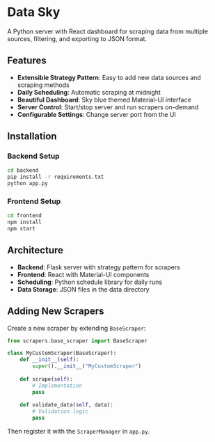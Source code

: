 # Data Sky

A Python server with React dashboard for scraping data from multiple sources, filtering, and exporting to JSON format.

## Features

- **Extensible Strategy Pattern**: Easy to add new data sources and scraping methods
- **Daily Scheduling**: Automatic scraping at midnight
- **Beautiful Dashboard**: Sky blue themed Material-UI interface
- **Server Control**: Start/stop server and run scrapers on-demand
- **Configurable Settings**: Change server port from the UI

## Installation

### Backend Setup

```bash
cd backend
pip install -r requirements.txt
python app.py
```

### Frontend Setup

```bash
cd frontend
npm install
npm start
```

## Architecture

- **Backend**: Flask server with strategy pattern for scrapers
- **Frontend**: React with Material-UI components
- **Scheduling**: Python schedule library for daily runs
- **Data Storage**: JSON files in the data directory

## Adding New Scrapers

Create a new scraper by extending `BaseScraper`:

```python
from scrapers.base_scraper import BaseScraper

class MyCustomScraper(BaseScraper):
    def __init__(self):
        super().__init__("MyCustomScraper")
    
    def scrape(self):
        # Implementation
        pass
    
    def validate_data(self, data):
        # Validation logic
        pass
```

Then register it with the `ScraperManager` in `app.py`.